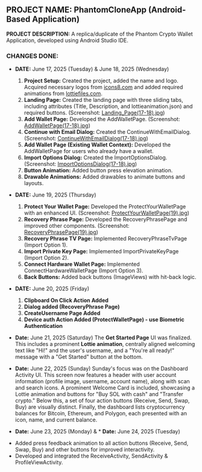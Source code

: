 ## PROJECT NAME: PhantomCloneApp (Android-Based Application)

**PROJECT DESCRIPTION:** A replica/duplicate of the Phantom Crypto Wallet Application, developed using Android Studio IDE.

### CHANGES DONE:

* **DATE:** June 17, 2025 (Tuesday) & June 18, 2025 (Wednesday)
    1.  **Project Setup:** Created the project, added the name and logo. Acquired necessary logos from [icons8.com](http://icons8.com/icons/) and added required animations from [lottiefiles.com](https://lottiefiles.com/).
    2.  **Landing Page:** Created the landing page with three sliding tabs, including attributes (Title, Description, and lottieanimation.json) and required buttons. (Screenshot: [Landing\_Page(17-18).jpg](https://github.com/nakul9096/PhantomCloneApp/blob/master/Screenshots/Landing_Page(17-18).jpg))
    3.  **Add Wallet Page:** Developed the AddWalletPage. (Screenshot: [AddWalletPage(17-18).jpg](https://github.com/nakul9096/PhantomCloneApp/blob/master/Screenshots/AddWalletPage(17-18).jpg))
    4.  **Continue with Email Dialog:** Created the ContinueWithEmailDialog. (Screenshot: [ContinueWithEmailDialog(17-18).jpg](https://github.com/nakul9096/PhantomCloneApp/blob/master/Screenshots/ContinueWithEmailDialog(17-18).jpg))
    5.  **Add Wallet Page (Existing Wallet Context):** Developed the AddWalletPage for users who already have a wallet.
    6.  **Import Options Dialog:** Created the ImportOptionsDialog. (Screenshot: [ImportOptionsDialog(17-18).jpg](https://github.com/nakul9096/PhantomCloneApp/blob/master/Screenshots/ImportOptionsDialog(17-18).jpg))
    7.  **Button Animation:** Added button press elevation animation.
    8.  **Drawable Animations:** Added drawables to animate buttons and layouts.

* **DATE:** June 19, 2025 (Thursday)
    1.  **Protect Your Wallet Page:** Developed the ProtectYourWalletPage with an enhanced UI. (Screenshot: [ProtectYourWalletPage(19).jpg](https://github.com/nakul9096/PhantomCloneApp/blob/master/Screenshots/ProtectYourWalletPage(19).jpg))
    2.  **Recovery Phrase Page:** Developed the RecoveryPhrasePage and improved other components. (Screenshot: [RecoveryPhrasePage(19).jpg](https://github.com/nakul9096/PhantomCloneApp/blob/master/Screenshots/RecoveryPhrasePage(19).jpg))
    3.  **Recovery Phrase TV Page:** Implemented RecoveryPhraseTvPage (Import Option 1).
    4.  **Import Private Key Page:** Implemented ImportPrivateKeyPage (Import Option 2).
    5.  **Connect Hardware Wallet Page:** Implemented ConnectHardwareWalletPage (Import Option 3).
    6.  **Back Buttons:** Added back buttons (ImageViews) with hit-back logic.
 
* **DATE:** June 20, 2025 (Friday)
    1.  **Clipboard On Click Action Added**
    2.  **Dialog added (RecoveryPhrase Page)**
    3.  **CreateUsername Page Added**
    4.  **Device auth Action Added (ProtectWalletPage) - use Biometric Authentication**

* **Date:** June 21, 2025 (Saturday)
The **Get Started Page** UI was finalized. This includes a prominent **Lottie animation**, centrally aligned welcoming text like "Hi!" and the user's username, and a "You're all ready!" message with a "Get Started" button at the bottom.

* **Date:** June 22, 2025 (Sunday)
Sunday's focus was on the Dashboard Activity UI. This screen now features a header with user account information (profile image, username, account name), along with scan and search icons. A prominent Welcome Card is included, showcasing a Lottie animation and buttons for "Buy SOL with cash" and "Transfer crypto." Below this, a set of four action buttons (Receive, Send, Swap, Buy) are visually distinct. Finally, the dashboard lists cryptocurrency balances for Bitcoin, Ethereum, and Polygon, each presented with an icon, name, and current balance.

* **Date:** June 23, 2025 (Monday) & * **Date:** June 24, 2025 (Tuesday)
- Added press feedback animation to all action buttons (Receive, Send, Swap, Buy) and other buttons for improved interactivity.
- Developed and integrated the ReceiveActivity, SendActivity & ProfileViewActivity.
